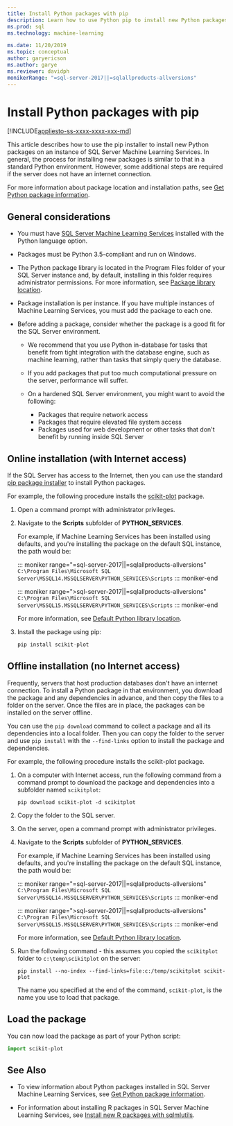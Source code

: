 ```yaml
---
title: Install Python packages with pip
description: Learn how to use Python pip to install new Python packages on an instance of SQL Server Machine Learning Services.
ms.prod: sql
ms.technology: machine-learning

ms.date: 11/20/2019
ms.topic: conceptual
author: garyericson
ms.author: garye
ms.reviewer: davidph
monikerRange: "=sql-server-2017||=sqlallproducts-allversions"
---
```


# Install Python packages with pip

[!INCLUDE[appliesto-ss-xxxx-xxxx-xxx-md](../../includes/appliesto-ss-xxxx-xxxx-xxx-md.md)]

This article describes how to use the pip installer to install new Python packages on an instance of SQL Server Machine Learning Services. In general, the process for installing new packages is similar to that in a standard Python environment. However, some additional steps are required if the server does not have an internet connection.

For more information about package location and installation paths, see [Get Python package information](../package-management/python-package-information.md).

## General considerations

+ You must have [SQL Server Machine Learning Services](../install/sql-machine-learning-services-windows-install.md) installed with the Python language option.

+ Packages must be Python 3.5-compliant and run on Windows.

+ The Python package library is located in the Program Files folder of your SQL Server instance and, by default, installing in this folder requires administrator permissions. For more information, see [Package library location](../package-management/python-package-information.md#default-python-library-location).

+ Package installation is per instance. If you have multiple instances of Machine Learning Services, you must add the package to each one.

+ Before adding a package, consider whether the package is a good fit for the SQL Server environment.

  + We recommend that you use Python in-database for tasks that benefit from tight integration with the database engine, such as machine learning, rather than tasks that simply query the database.

  + If you add packages that put too much computational pressure on the server, performance will suffer.

  + On a hardened SQL Server environment, you might want to avoid the following:
    + Packages that require network access
    + Packages that require elevated file system access
    + Packages used for web development or other tasks that don't benefit by running inside SQL Server

## Online installation (with Internet access)

If the SQL Server has access to the Internet, then you can use the standard [pip package installer](https://pip.pypa.io/en/stable/) to install Python packages.

For example, the following procedure installs the [scikit-plot](https://pypi.org/project/scikit-plot/) package.

1. Open a command prompt with administrator privileges.

1. Navigate to the **Scripts** subfolder of **PYTHON_SERVICES**.

   For example, if Machine Learning Services has been installed using defaults, and you're installing the package on the default SQL instance, the path would be:

   ::: moniker range="=sql-server-2017||=sqlallproducts-allversions"
   `C:\Program Files\Microsoft SQL Server\MSSQL14.MSSQLSERVER\PYTHON_SERVICES\Scripts`
   ::: moniker-end

   ::: moniker range=">sql-server-2017||=sqlallproducts-allversions"
   `C:\Program Files\Microsoft SQL Server\MSSQL15.MSSQLSERVER\PYTHON_SERVICES\Scripts`
   ::: moniker-end

   For more information, see [Default Python library location](../package-management/python-package-information.md#default-python-library-location).

1. Install the package using pip:

   ```python
   pip install scikit-plot
   ```

## Offline installation (no Internet access)

Frequently, servers that host production databases don't have an internet connection. To install a Python package in that environment, you download the package and any dependencies in advance, and then copy the files to a folder on the server. Once the files are in place, the packages can be installed on the server offline.

You can use the `pip download` command to collect a package and all its dependencies into a local folder. Then you can copy the folder to the server and use `pip install` with the `--find-links` option to install the package and dependencies.

For example, the following procedure installs the scikit-plot package.

1. On a computer with Internet access, run the following command from a command prompt to download the package and dependencies into a subfolder named `scikitplot`:

   ```command
   pip download scikit-plot -d scikitplot
   ```

1. Copy the folder to the SQL server.

1. On the server, open a command prompt with administrator privileges.

1. Navigate to the **Scripts** subfolder of **PYTHON_SERVICES**.

   For example, if Machine Learning Services has been installed using defaults, and you're installing the package on the default SQL instance, the path would be:

   ::: moniker range="=sql-server-2017||=sqlallproducts-allversions"
   `C:\Program Files\Microsoft SQL Server\MSSQL14.MSSQLSERVER\PYTHON_SERVICES\Scripts`
   ::: moniker-end

   ::: moniker range=">sql-server-2017||=sqlallproducts-allversions"
   `C:\Program Files\Microsoft SQL Server\MSSQL15.MSSQLSERVER\PYTHON_SERVICES\Scripts`
   ::: moniker-end

   For more information, see [Default Python library location](../package-management/python-package-information.md#default-python-library-location).

1. Run the following command - this assumes you copied the `scikitplot` folder to `c:\temp\scikitplot` on the server:

   ```command
   pip install --no-index --find-links=file:c:/temp/scikitplot scikit-plot
   ```

   The name you specified at the end of the command, `scikit-plot`, is the name you use to load that package.

## Load the package

You can now load the package as part of your Python script:

```python
import scikit-plot
```

## See Also

+ To view information about Python packages installed in SQL Server Machine Learning Services, see [Get Python package information](../package-management/python-package-information.md).

+ For information about installing R packages in SQL Server Machine Learning Services, see [Install new R packages with sqlmlutils](install-additional-r-packages-on-sql-server.md).
